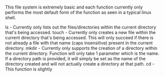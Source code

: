 This file system is extremely basic and each function currently only performs the most default form of the function as seen in a typical linux shell.

ls    - Currently only lists out the files/directories within the current directory that's being accessed.
touch - Currently only creates a new file within the current directory that's being accessed.
        This will only succeed if there is not already a file with that name (caps insensitive) present in the current directory.
mkdir - Currently only supports the creation of a directory within the current directory. Function will only take 1 parameter
        which is the name. If a directory path is provided, it will simply be set as the name of the directory created and will not actually create a directory at that path.
cd    - This function is slightly 